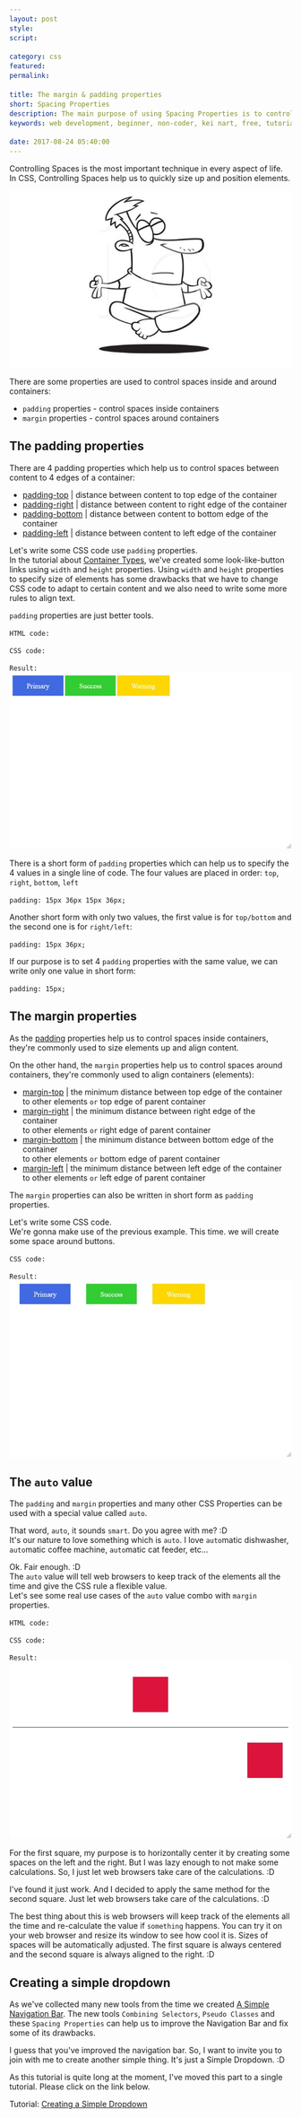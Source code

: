 ```yaml
---
layout: post
style:
script:

category: css
featured:
permalink:

title: The margin & padding properties
short: Spacing Properties
description: The main purpose of using Spacing Properties is to control spaces. Does it sound silly? :D <br>The properties help us to control spaces around and inside containers. <br>They're used for both Sizing & Positioning purposes.
keywords: web development, beginner, non-coder, kei nart, free, tutorial, coding, programming, code nart, html, css, spacing properties, padding, margin

date: 2017-08-24 05:40:00
---
```


Controlling Spaces is the most important technique in every aspect of life.  
In CSS, Controlling Spaces help us to quickly size up and position elements.

![space](/images/css/9/space.jpg)

There are some properties are used to control spaces inside and around containers:

- `padding` properties - control spaces inside containers
- `margin` properties - control spaces around containers

## The padding properties

There are 4 padding properties which help us to control spaces between content
to 4 edges of a container:

- [padding-top](https://www.w3schools.com/cssref/pr_padding-top.asp "ext") |
distance between content to top edge of the container
- [padding-right](https://www.w3schools.com/cssref/pr_padding-right.asp "ext") |
distance between content to right edge of the container
- [padding-bottom](https://www.w3schools.com/cssref/pr_padding-bottom.asp "ext") |
distance between content to bottom edge of the container
- [padding-left](https://www.w3schools.com/cssref/pr_padding-left.asp "ext") |
distance between content to left edge of the container

Let's write some CSS code use `padding` properties.  
In the tutorial about
[Container Types](https://codenart.github.io/css/2017/08/24/css/4-container-types.html#changing-type-of-a-container "ext"),
we've created some look-like-button links using `width` and `height` properties.
Using `width` and `height` properties to specify size of elements has some
drawbacks that we have to change CSS code to adapt to certain content and we
also need to write some more rules to align text.  

`padding` properties are just better tools.

`HTML code:`
<script src="https://gist.github.com/codenart/106cb07a00bdd715a1a8fe18db1b93e1.js">
</script>

`CSS code:`
<script src="https://gist.github.com/codenart/d75b52259c2ea21fdf9abc11f755de09.js">
</script>

`Result:`
![inner](/images/css/9/inner.jpg)

There is a short form of `padding` properties which can help us to specify the
4 values in a single line of code. The four values are placed in order: `top`,
`right`, `bottom`, `left`

`padding: 15px 36px 15px 36px;`

Another short form with only two values, the first value is for `top/bottom` and
the second one is for `right/left`:

`padding: 15px 36px;`

If our purpose is to set 4 `padding` properties with the same value, we can
write only one value in short form:

`padding: 15px;`

## The margin properties

As the [padding](#the-padding-properties "int") properties help us to control
spaces inside containers, they're commonly used to size elements up and
align content.

On the other hand, the `margin` properties help us to control spaces around
containers, they're commonly used to align containers (elements):

- [margin-top](https://www.w3schools.com/cssref/pr_margin-top.asp "ext") |
the minimum distance between top edge of the container  
to other elements `or` top edge of parent container
- [margin-right](https://www.w3schools.com/cssref/pr_margin-right.asp "ext") |
the minimum distance between right edge of the container  
to other elements `or` right edge of parent container
- [margin-bottom](https://www.w3schools.com/cssref/pr_margin-bottom.asp "ext") |
the minimum distance between bottom edge of the container  
to other elements `or` bottom edge of parent container
- [margin-left](https://www.w3schools.com/cssref/pr_margin-left.asp "ext") |
the minimum distance between left edge of the container  
to other elements `or` left edge of parent container

The `margin` properties can also be written in short form as `padding` properties.

Let's write some CSS code.  
We're gonna make use of the previous example. This time. we will create some
space around buttons.

`CSS code:`
<script src="https://gist.github.com/codenart/6cbcabf67e6dbfbc73cc1066f1e80211.js">
</script>

`Result:`
![outer](/images/css/9/outer.jpg)

## The `auto` value

The `padding` and `margin` properties and many other CSS Properties can be used
with a special value called `auto`.

That word, `auto`, it sounds `smart`. Do you agree with me? :D  
It's our nature to love something which is `auto`. I love `auto`matic dishwasher,
`auto`matic coffee machine, `auto`matic cat feeder, etc...

Ok. Fair enough. :D  
The `auto` value will tell web browsers to keep track of the elements all the
time and give the CSS rule a flexible value.  
Let's see some real use cases of the `auto` value combo with `margin` properties.

`HTML code:`
<script src="https://gist.github.com/codenart/0d1c6f5d66f3a3e2df2b202fd21a7c4e.js">
</script>

`CSS code:`
<script src="https://gist.github.com/codenart/4473dfd70c3d9975b0ff176fb40bc08c.js">
</script>

`Result:`
![auto](/images/css/9/auto.jpg)

For the first square, my purpose is to horizontally center it by creating some
spaces on the left and the right. But I was lazy enough to not make some
calculations. So, I just let web browsers take care of the calculations. :D

I've found it just work. And I decided to apply the same method for the second
square. Just let web browsers take care of the calculations. :D

The best thing about this is web browsers will keep track of the elements all
the time and re-calculate the value if `something` happens. You can try it on
your web browser and resize its window to see how cool it is. Sizes of spaces
will be automatically adjusted. The first square is always centered and the
second square is always aligned to the right. :D

## Creating a simple dropdown

As we've collected many new tools from the time we created
[A Simple Navigation Bar](https://codenart.github.io/sample/2017/09/03/sample-1-simple-navbar.html "ext").
The new tools `Combining Selectors`, `Pseudo Classes` and these `Spacing
Properties` can help us to improve the Navigation Bar and fix some of its
drawbacks.

I guess that you've improved the navigation bar. So, I want to invite you to
join with me to create another simple thing. It's just a Simple Dropdown. :D

As this tutorial is quite long at the moment, I've moved this part to a single
tutorial. Please click on the link below.

Tutorial:
[Creating a Simple Dropdown](https://codenart.github.io/sample/2017/09/03/sample-2-simple-dropdown.html "ext")
